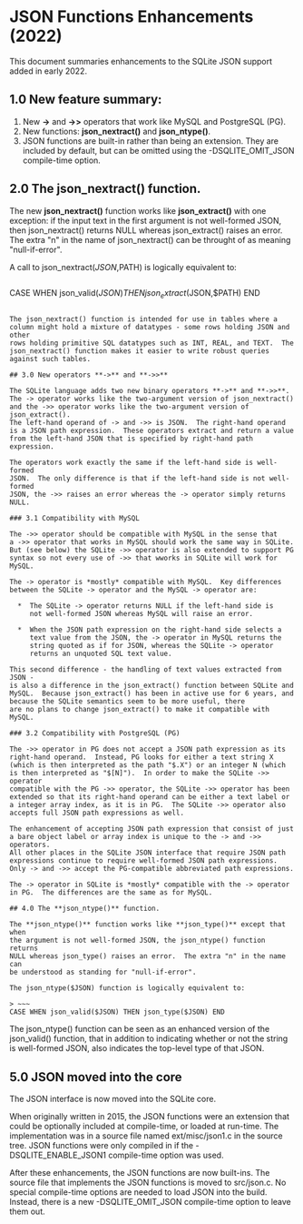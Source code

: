 # JSON Functions Enhancements (2022)

This document summaries enhancements to the SQLite JSON support added in
early 2022.

## 1.0 New feature summary:

  1.  New **->** and **->>** operators that work like MySQL and PostgreSQL (PG).
  2.  New functions: **json_nextract()** and **json_ntype()**.
  3.  JSON functions are built-in rather than being an extension.  They
      are included by default, but can be omitted using the
      -DSQLITE_OMIT_JSON compile-time option.

## 2.0 The **json_nextract()** function.

The new **json_nextract()** function works like **json_extract()** with
one exception: if the input text in the first argument is not well-formed
JSON, then json_nextract() returns NULL whereas json_extract() raises
an error.  The extra "n" in the name of json_nextract() can be throught
of as meaning "null-if-error".

A call to json_nextract($JSON,$PATH) is logically equivalent to:

> ~~~
CASE WHEN json_valid($JSON) THEN json_extract($JSON,$PATH) END
~~~

The json_nextract() function is intended for use in tables where a
column might hold a mixture of datatypes - some rows holding JSON and other
rows holding primitive SQL datatypes such as INT, REAL, and TEXT.  The
json_nextract() function makes it easier to write robust queries 
against such tables.

## 3.0 New operators **->** and **->>**

The SQLite language adds two new binary operators **->** and **->>**.
The -> operator works like the two-argument version of json_nextract()
and the ->> operator works like the two-argument version of json_extract().
The left-hand operand of -> and ->> is JSON.  The right-hand operand
is a JSON path expression.  These operators extract and return a value 
from the left-hand JSON that is specified by right-hand path expression.

The operators work exactly the same if the left-hand side is well-formed
JSON.  The only difference is that if the left-hand side is not well-formed
JSON, the ->> raises an error whereas the -> operator simply returns NULL.

### 3.1 Compatibility with MySQL

The ->> operator should be compatible with MySQL in the sense that
a ->> operator that works in MySQL should work the same way in SQLite.
But (see below) the SQLite ->> operator is also extended to support PG
syntax so not every use of ->> that wworks in SQLite will work for MySQL.

The -> operator is *mostly* compatible with MySQL.  Key differences
between the SQLite -> operator and the MySQL -> operator are:

  *  The SQLite -> operator returns NULL if the left-hand side is
     not well-formed JSON whereas MySQL will raise an error.

  *  When the JSON path expression on the right-hand side selects a
     text value from the JSON, the -> operator in MySQL returns the
     string quoted as if for JSON, whereas the SQLite -> operator
     returns an unquoted SQL text value.

This second difference - the handling of text values extracted from JSON -
is also a difference in the json_extract() function between SQLite and
MySQL.  Because json_extract() has been in active use for 6 years, and
because the SQLite semantics seem to be more useful, there
are no plans to change json_extract() to make it compatible with MySQL.

### 3.2 Compatibility with PostgreSQL (PG)

The ->> operator in PG does not accept a JSON path expression as its
right-hand operand.  Instead, PG looks for either a text string X
(which is then interpreted as the path "$.X") or an integer N (which
is then interpreted as "$[N]").  In order to make the SQLite ->> operator
compatible with the PG ->> operator, the SQLite ->> operator has been
extended so that its right-hand operand can be either a text label or
a integer array index, as it is in PG.  The SQLite ->> operator also
accepts full JSON path expressions as well.

The enhancement of accepting JSON path expression that consist of just
a bare object label or array index is unique to the -> and ->> operators.
All other places in the SQLite JSON interface that require JSON path
expressions continue to require well-formed JSON path expressions.
Only -> and ->> accept the PG-compatible abbreviated path expressions.

The -> operator in SQLite is *mostly* compatible with the -> operator
in PG.  The differences are the same as for MySQL.

## 4.0 The **json_ntype()** function.

The **json_ntype()** function works like **json_type()** except that when
the argument is not well-formed JSON, the json_ntype() function returns
NULL whereas json_type() raises an error.  The extra "n" in the name can
be understood as standing for "null-if-error".

The json_ntype($JSON) function is logically equivalent to:

> ~~~
CASE WHEN json_valid($JSON) THEN json_type($JSON) END
~~~

The json_ntype() function can be seen as an enhanced version of
the json_valid() function, that in addition to indicating whether or
not the string is well-formed JSON, also indicates the top-level type
of that JSON.

## 5.0 JSON moved into the core

The JSON interface is now moved into the SQLite core.

When originally written in 2015, the JSON functions were an extension
that could be optionally included at compile-time, or loaded at run-time.
The implementation was in a source file named ext/misc/json1.c in the
source tree.  JSON functions were only compiled in if the
-DSQLITE_ENABLE_JSON1 compile-time option was used.

After these enhancements, the JSON functions are now built-ins.
The source file that implements the JSON functions is moved to src/json.c.
No special compile-time options are needed to load JSON into the build.
Instead, there is a new -DSQLITE_OMIT_JSON compile-time option to leave
them out.
